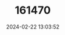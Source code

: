 ---
title: "161470"
category: "Apristurus indicus"
draft: false
date: 2024-02-22 13:03:52
languages:
  English: ["Smallbelly Catshark"]
---